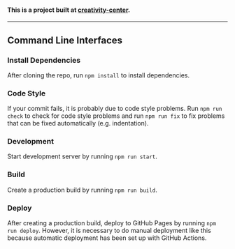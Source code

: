 #### This is a project built at [creativity-center](https://github.com/cccttt10/creativity-center).

<hr>

## Command Line Interfaces

### Install Dependencies

After cloning the repo, run `npm install` to install dependencies.

### Code Style

If your commit fails, it is probably due to code style problems. Run `npm run check` to check for code style problems and run `npm run fix` to fix problems that can be fixed automatically (e.g. indentation).

### Development

Start development server by running `npm run start`.

### Build

Create a production build by running `npm run build`.

### Deploy

After creating a production build, deploy to GitHub Pages by running `npm run deploy`. However, it is necessary to do manual deployment like this because automatic deployment has been set up with GitHub Actions.
